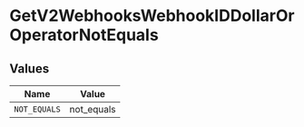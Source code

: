 # GetV2WebhooksWebhookIDDollarOrOperatorNotEquals


## Values

| Name         | Value        |
| ------------ | ------------ |
| `NOT_EQUALS` | not_equals   |